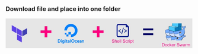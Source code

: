 <h3> Download file and place into one folder </h3>


![image](https://github.com/vijayendrar/devsecops/blob/main/Hashicorp/Terraform/images/docker%20cluster.jpg)

